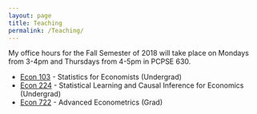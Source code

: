 ```yaml
---
layout: page
title: Teaching
permalink: /Teaching/
---
```

My office hours for the Fall Semester of 2018 will take place on Mondays from 3-4pm and Thursdays from 4-5pm in PCPSE 630.


- [Econ 103](http://ditraglia.com/Econ103Public) - Statistics for Economists (Undergrad)
- [Econ 224](http://ditraglia.com/econ224) - Statistical Learning and Causal Inference for Economics (Undergrad)
- [Econ 722](http://ditraglia.com/econ722) - Advanced Econometrics (Grad)

